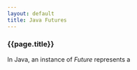 ```yaml
---
layout: default
title: Java Futures
---
```

### {{page.title}}

In Java, an instance of *Future* represents a
